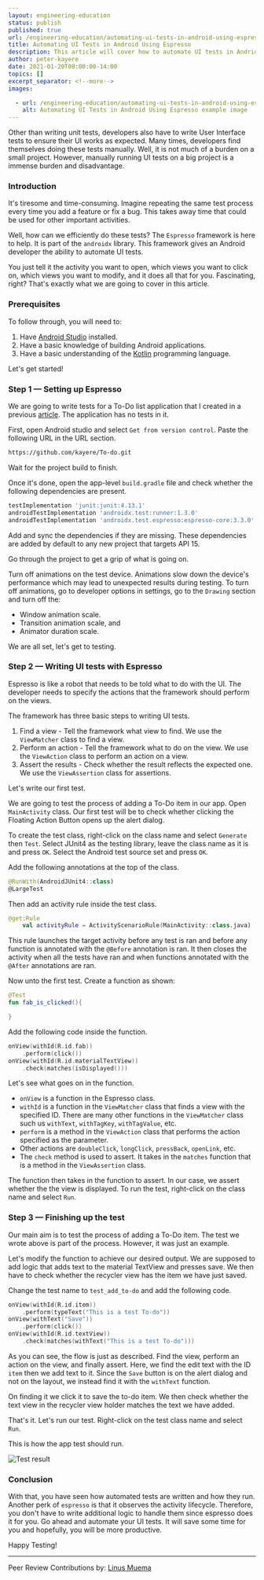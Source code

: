 ```yaml
---
layout: engineering-education
status: publish
published: true
url: /engineering-education/automating-ui-tests-in-android-using-espresso/
title: Automating UI Tests in Android Using Espresso
description: This article will cover how to automate UI tests in Andriod using the Espresso framework. Espresso is part of the `androidx` library. 
author: peter-kayere
date: 2021-01-20T00:00:00-14:00
topics: []
excerpt_separator: <!--more-->
images:

  - url: /engineering-education/automating-ui-tests-in-android-using-espresso/hero.jpg
    alt: Automating UI Tests in Android Using Espresso example image
---
```

Other than writing unit tests, developers also have to write User Interface tests to ensure their UI works as expected. Many times, developers find themselves doing these tests manually. Well, it is not much of a burden on a small project. However, manually running UI tests on a big project is a immense burden and disadvantage.
<!--more-->
### Introduction
It's tiresome and time-consuming. Imagine repeating the same test process every time you add a feature or fix a bug. This takes away time that could be used for other important activities. 

Well, how can we efficiently do these tests? The `Espresso` framework is here to help. It is part of the `androidx` library. This framework gives an Android developer the ability to automate UI tests. 

You just tell it the activity you want to open, which views you want to click on, which views you want to modify, and it does all that for you. Fascinating, right? That's exactly what we are going to cover in this article.

### Prerequisites
To follow through, you will need to:
  1. Have [Android Studio](https://developer.android.com/studio) installed.
  2. Have a basic knowledge of building Android applications.
  3. Have a basic understanding of the [Kotlin](/engineering-education/kotlin-collections/) programming language.

Let's get started!

### Step 1 — Setting up Espresso
We are going to write tests for a To-Do list application that I created in a previous [article](engineering-education/introduction-to-room-db). The application has no tests in it.

First, open Android studio and select `Get from version control`. Paste the following URL in the URL section.

```bash
https://github.com/kayere/To-do.git
```

Wait for the project build to finish.

Once it's done, open the app-level `build.gradle` file and check whether the following dependencies are present. 

```bash
testImplementation 'junit:junit:4.13.1'
androidTestImplementation 'androidx.test:runner:1.3.0'
androidTestImplementation 'androidx.test.espresso:espresso-core:3.3.0'
```

Add and sync the dependencies if they are missing. These dependencies are added by default to any new project that targets API 15.

Go through the project to get a grip of what is going on.

Turn off animations on the test device. Animations slow down the device's performance which may lead to unexpected results during testing. To turn off animations, go to developer options in settings, go to the `Drawing` section and turn off the:
- Window animation scale.
- Transition animation scale, and
- Animator duration scale.

We are all set, let's get to testing.

### Step 2 — Writing UI tests with Espresso
Espresso is like a robot that needs to be told what to do with the UI. The developer needs to specify the actions that the framework should perform on the views. 

The framework has three basic steps to writing UI tests. 
 1. Find a view - Tell the framework what view to find. We use the `ViewMatcher` class to find a view.
 2. Perform an action - Tell the framework what to do on the view. We use the `ViewAction` class to perform an action on a view.
 3. Assert the results - Check whether the result reflects the expected one. We use the `ViewAssertion` class for assertions.

Let's write our first test.

We are going to test the process of adding a To-Do item in our app. Open `MainActivity` class. Our first test will be to check whether clicking the Floating Action Button opens up the alert dialog. 

To create the test class, right-click on the class name and select `Generate` then `Test`. Select JUnit4 as the testing library, leave the class name as it is and press `OK`. Select the Android test source set and press `OK`.

Add the following annotations at the top of the class.
```Kotlin
@RunWith(AndroidJUnit4::class)
@LargeTest
```

Then add an activity rule inside the test class.
```Kotlin
@get:Rule
    val activityRule = ActivityScenarioRule(MainActivity::class.java)
```

This rule launches the target activity before any test is ran and before any function is annotated with the `@Before` annotation is ran. It then closes the activity when all the tests have ran and when functions annotated with the `@After` annotations are ran.

Now unto the first test. Create a function as shown:
```Kotlin
@Test
fun fab_is_clicked(){

}
```

Add the following code inside the function.
```Kotlin
onView(withId(R.id.fab))
    .perform(click())
onView(withId(R.id.materialTextView))
    .check(matches(isDisplayed()))
```

Let's see what goes on in the function. 

- `onView` is a function in the Espresso class. 
- `withId` is a function in the `ViewMatcher` class that finds a view with the specified ID. There are many other functions in the `ViewMatcher` class such us `withText`, `withTagKey`, `withTagValue`, etc. 
- `perform` is a method in the `ViewAction` class that performs the action specified as the parameter. 
- Other actions are `doubleClick`, `longClick`, `pressBack`, `openLink`, etc. 
- The `check` method is used to assert. It takes in the `matches` function that is a method in the `ViewAssertion` class. 

The function then takes in the function to assert. In our case, we assert whether the the view is displayed. To run the test, right-click on the class name and select `Run`.

### Step 3 — Finishing up the test
Our main aim is to test the process of adding a To-Do item. The test we wrote above is part of the process. However, it was just an example. 

Let's modify the function to achieve our desired output. We are supposed to add logic that adds text to the material TextView and presses save. We then have to check whether the recycler view has the item we have just saved. 

Change the test name to `test_add_to-do` and add the following code.
```Kotlin
onView(withId(R.id.item))
    .perform(typeText("This is a test To-do"))
onView(withText("Save"))
    .perform(click())
onView(withId(R.id.textView))
    .check(matches(withText("This is a test To-do")))
```

As you can see, the flow is just as described. Find the view, perform an action on the view, and finally assert. Here, we find the edit text with the ID `item` then we add text to it. Since the `Save` button is on the alert dialog and not on the layout, we instead find it with the `withText` function. 

On finding it we click it to save the to-do item. We then check whether the text view in the recycler view holder matches the text we have added. 

That's it. Let's run our test. Right-click on the test class name and select `Run`.

This is how the app test should run.

![Test result](/engineering-education/automating-ui-tests-in-android-using-espresso/result.gif)

### Conclusion
With that, you have seen how automated tests are written and how they run. Another perk of `espresso` is that it observes the activity lifecycle. Therefore, you don't have to write additional logic to handle them since espresso does it for you. Go ahead and automate your UI tests. It will save some time for you and hopefully, you will be more productive. 

Happy Testing!

---
Peer Review Contributions by: [Linus Muema](/engineering-education/authors/linus-muema/)
